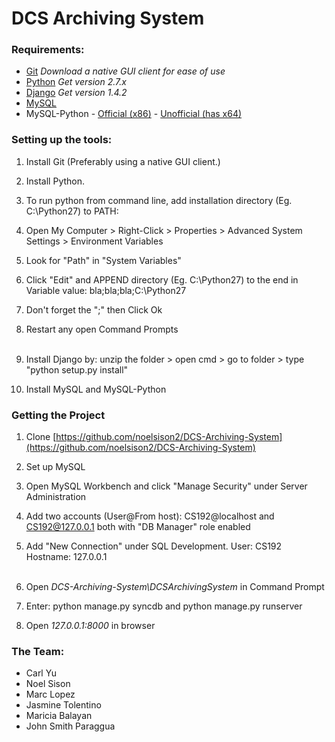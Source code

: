 # DCS Archiving System

### Requirements:
* [Git](http://git-scm.com/downloads) _Download a native GUI client for ease of use_
* [Python](http://www.python.org/download/) _Get version 2.7.x_
* [Django](https://www.djangoproject.com/download/) _Get version 1.4.2_
* [MySQL](http://www.mysql.com/downloads/installer/)
* MySQL-Python - [Official (x86)](http://sourceforge.net/projects/mysql-python/) - [Unofficial (has x64)](http://www.lfd.uci.edu/~gohlke/pythonlibs/#mysql-python)

### Setting up the tools:
1. Install Git (Preferably using a native GUI client.)

2. Install Python.

3. To run python from command line, add installation directory (Eg. C:\Python27) to PATH: 

 1. Open My Computer > Right-Click > Properties > Advanced System Settings > Environment Variables
 2. Look for "Path" in "System Variables"
 3. Click "Edit" and APPEND directory (Eg. C:\Python27) to the end in Variable value: bla;bla;bla;C:\Python27
 4. Don't forget the ";" then Click Ok
 5. Restart any open Command Prompts
<br><br>
4. Install Django by: unzip the folder > open cmd > go to folder > type  "python setup.py install"

5. Install MySQL and MySQL-Python

### Getting the Project
1. Clone [https://github.com/noelsison2/DCS-Archiving-System](https://github.com/noelsison2/DCS-Archiving-System)

2. Set up MySQL

 1. Open MySQL Workbench and click "Manage Security" under Server Administration
 2. Add two accounts (User@From host): CS192@localhost and CS192@127.0.0.1 both with "DB Manager" role enabled
 3. Add "New Connection" under SQL Development. User: CS192 Hostname: 127.0.0.1
<br><br>
2. Open _DCS-Archiving-System\DCSArchivingSystem_ in Command Prompt
3. Enter: python manage.py syncdb and python manage.py runserver
4. Open _127.0.0.1:8000_ in browser

### The Team:
* Carl Yu
* Noel Sison
* Marc Lopez
* Jasmine Tolentino
* Maricia Balayan
* John Smith Paraggua